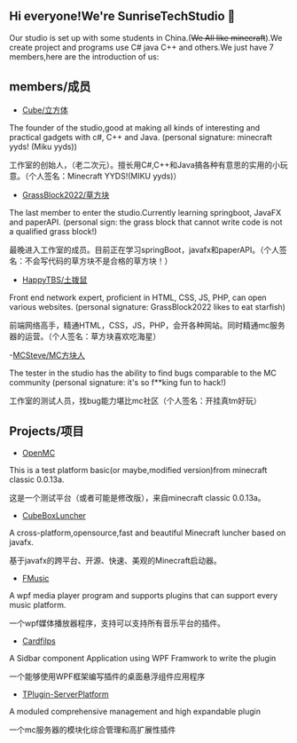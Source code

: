 ## Hi everyone!We're SunriseTechStudio 👋
Our studio is set up with some students in China.(~~We All like minecraft~~).We create project and programs use C# java C++ and others.We just have 7 members,here are the introduction of us:

## members/成员

- [Cube/立方体](https://github.com/orgs/SunriseTechStudio/people/hehe1005566889)

The founder of the studio,good at making all kinds of interesting and practical gadgets with c#, C++ and Java. (personal signature: minecraft yyds! (Miku yyds))

工作室的创始人，（老二次元）。擅长用C#,C++和Java搞各种有意思的实用的小玩意。（个人签名：Minecraft YYDS!(MIKU yyds)）

- [GrassBlock2022/草方块](https://github.com/orgs/SunriseTechStudio/people/Grass-block)

The last member to enter the studio.Currently learning springboot, JavaFX and paperAPI. (personal sign: the grass block that cannot write code is not a qualified grass block!)

最晚进入工作室的成员。目前正在学习springBoot，javafx和paperAPI。（个人签名：不会写代码的草方块不是合格的草方块！）

- [HappyTBS/土拨鼠](https://github.com/orgs/SunriseTechStudio/people/happytbs)

Front end network expert, proficient in HTML, CSS, JS, PHP, can open various websites. (personal signature: GrassBlock2022 likes to eat starfish)

前端网络高手，精通HTML，CSS，JS，PHP，会开各种网站。同时精通mc服务器的运营。（个人签名：草方块喜欢吃海星）

-[MCSteve/MC方块人](https://github.com/orgs/SunriseTechStudio/people/mcfangkuairen)

The tester in the studio has the ability to find bugs comparable to the MC community (personal signature: it's so f**king fun to hack!)

工作室的测试人员，找bug能力堪比mc社区（个人签名：开挂真tm好玩）

## Projects/项目

- [OpenMC](https://github.com/SunriseTechStudio/Open-MC)

This is a test platform basic(or maybe,modified version)from minecraft classic 0.0.13a. 

这是一个测试平台（或者可能是修改版），来自minecraft classic 0.0.13a。

- [CubeBoxLuncher](https://github.com/SunriseTechStudio/CubeBoxLuncher)

A cross-platform,opensource,fast and beautiful Minecraft luncher based on javafx.

基于javafx的跨平台、开源、快速、美观的Minecraft启动器。

- [FMusic](https://github.com/SunriseTechStudio/FMusic)

A wpf media player program and supports plugins that can support every music platform.

一个wpf媒体播放器程序，支持可以支持所有音乐平台的插件。

- [Cardfilps](https://github.com/SunriseTechStudio/CardFlips)

A Sidbar component Application using WPF Framwork to write the plugin

一个能够使用WPF框架编写插件的桌面悬浮组件应用程序

- [TPlugin-ServerPlatform](https://github.com/SunriseTechStudio/TPlugin-ServerPlatform)

A moduled comprehensive management and high expandable plugin

一个mc服务器的模块化综合管理和高扩展性插件

